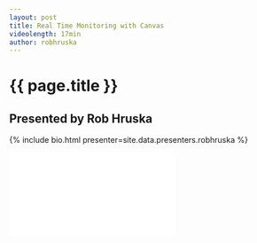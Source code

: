 ```yaml
---
layout: post
title: Real Time Monitoring with Canvas
videolength: 17min
author: robhruska
---
```


# {{ page.title }}

## Presented by Rob Hruska


{% include bio.html presenter=site.data.presenters.robhruska %}

<div class="fluid-width-video-wrapper"><iframe src="//www.youtube.com/embed/_5j2yE7JGLY" frameborder="0" allowfullscreen></iframe></div>

